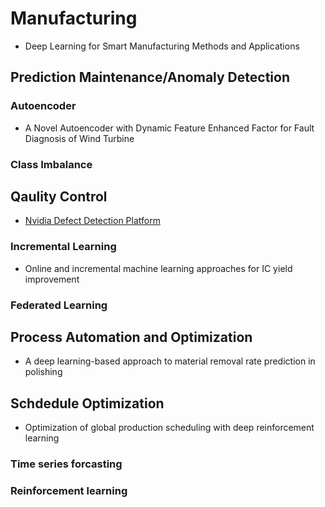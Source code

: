 # Manufacturing

* Deep Learning for Smart Manufacturing Methods and Applications

## Prediction Maintenance/Anomaly Detection

### Autoencoder

* A Novel Autoencoder with Dynamic Feature Enhanced Factor for Fault Diagnosis of Wind Turbine

### Class Imbalance


## Qaulity Control

* [Nvidia Defect Detection Platform](https://devblogs.nvidia.com/automatic-defect-inspection-using-the-nvidia-end-to-end-deep-learning-platform/)

### Incremental Learning

* Online and incremental machine learning approaches for IC yield improvement

### Federated Learning

## Process Automation and Optimization

* A deep learning-based approach to material removal rate prediction in polishing

## Schdedule Optimization

* Optimization of global production scheduling with deep reinforcement learning

### Time series forcasting

### Reinforcement learning
